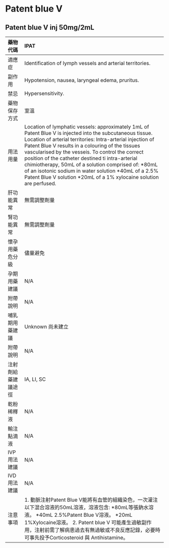 # Patent blue V

## Patent blue V inj 50mg/2mL

| 藥物代碼           | IPAT                                                                                                                                                                                                                                                                                                                                                                                                                                                                                                                      |
|:-------------------|:--------------------------------------------------------------------------------------------------------------------------------------------------------------------------------------------------------------------------------------------------------------------------------------------------------------------------------------------------------------------------------------------------------------------------------------------------------------------------------------------------------------------------|
| 適應症             | Identification of lymph vessels and arterial territories.                                                                                                                                                                                                                                                                                                                                                                                                                                                                 |
| 副作用             | Hypotension, nausea, laryngeal edema, pruritus.                                                                                                                                                                                                                                                                                                                                                                                                                                                                           |
| 禁忌               | Hypersensitivity.                                                                                                                                                                                                                                                                                                                                                                                                                                                                                                         |
| 藥物保存方式       | 室溫                                                                                                                                                                                                                                                                                                                                                                                                                                                                                                                      |
| 用法用量           | Location of lymphatic vessels: approximately 1mL of Patent Blue V is injected into the subcutaneous tissue. Location of arterial territories: Intra-arterial injection of Patent Blue V results in a colouring of the tissues vascularised by the vesseis. To control the correct position of the catheter destined ti intra-arterial chimiotherapy, 50mL of a solution comprised of: *80mL of an isotonic sodium in water solution *40mL of a 2.5% Patent Blue V solution *20mL of a 1% xylocaine solution are perfused. |
| 肝功能異常         | 無需調整劑量                                                                                                                                                                                                                                                                                                                                                                                                                                                                                                              |
| 腎功能異常         | 無需調整劑量                                                                                                                                                                                                                                                                                                                                                                                                                                                                                                              |
| 懷孕用藥危分級     | 儘量避免                                                                                                                                                                                                                                                                                                                                                                                                                                                                                                                  |
| 孕期用藥建議       | N/A                                                                                                                                                                                                                                                                                                                                                                                                                                                                                                                       |
| 附帶說明           | N/A                                                                                                                                                                                                                                                                                                                                                                                                                                                                                                                       |
| 哺乳期用藥建議     | Unknown 尚未建立                                                                                                                                                                                                                                                                                                                                                                                                                                                                                                          |
| 附帶說明           | N/A                                                                                                                                                                                                                                                                                                                                                                                                                                                                                                                       |
| 注射劑給藥建議途徑 | IA, LI, SC                                                                                                                                                                                                                                                                                                                                                                                                                                                                                                                |
| 乾粉稀釋液         | N/A                                                                                                                                                                                                                                                                                                                                                                                                                                                                                                                       |
| 輸注點滴液         | N/A                                                                                                                                                                                                                                                                                                                                                                                                                                                                                                                       |
| IVP 用法建議       | N/A                                                                                                                                                                                                                                                                                                                                                                                                                                                                                                                       |
| IVD 用法建議       | N/A                                                                                                                                                                                                                                                                                                                                                                                                                                                                                                                       |
| 注意事項           | 1. 動脈注射Patent Blue V能將有血管的組織染色，一次灌注以下混合溶液的50mL溶液，溶液包含: *80mL等張鈉水溶液。 *40mL 2.5%Patent Blue V溶液。 *20mL 1%Xylocaine溶液。 2. Patent blue V 可能產生過敏副作用，注射前需了解病患過去有無過敏或不良反應記錄，必要時可事先投予Corticosteroid 與 Antihistamine。                                                                                                                                                                                                                      |

